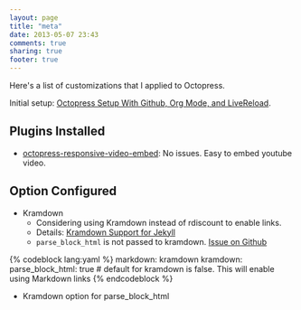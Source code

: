 ```yaml
---
layout: page
title: "meta"
date: 2013-05-07 23:43
comments: true
sharing: true
footer: true
---
```


<p>
Here's a list of customizations that I applied to Octopress.
</p>
<p>
Initial setup: <a href="../blog/2013/04/27/octopress-setup-with-github-and-org-mode/index.html">Octopress Setup With Github, Org Mode, and LiveReload</a>.
</p>


<div id="outline-container-1" class="outline-2">
<h2 id="sec-1">Plugins Installed</h2>
<div class="outline-text-2" id="text-1">

<ul>
<li><a href="https://github.com/optikfluffel/octopress-responsive-video-embed">octopress-responsive-video-embed</a>: No issues. Easy to embed youtube video.
</li>
</ul>



</div>

</div>

<div id="outline-container-2" class="outline-2">
<h2 id="sec-2">Option Configured</h2>
<div class="outline-text-2" id="text-2">

<ul>
<li>Kramdown
<ul>
<li>Considering using Kramdown instead of rdiscount to enable links.
</li>
<li>Details: <a href="http://jason.the-graham.com/2010/11/21/kramdown_support_for_jekyll/">Kramdown Support for Jekyll</a>
</li>
<li><code>parse_block_html</code> is not passed to kramdown. <a href="https://github.com/mojombo/jekyll/issues/1095">Issue on Github</a>
</li>
</ul>

</li>
</ul>


{% codeblock lang:yaml %}
  markdown: kramdown
  kramdown:
    parse_block_html: true # default for kramdown is false. This will enable using Markdown links
{% endcodeblock %}
<ul>
<li>Kramdown option for parse_block_html
</li>
</ul>

</div>
</div>
